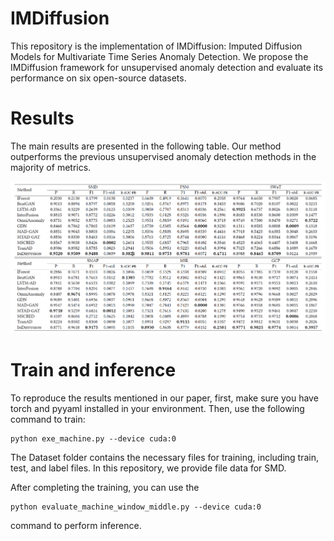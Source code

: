 # IMDiffusion

This repository is the implementation of IMDiffusion: Imputed Diffusion Models for Multivariate Time Series Anomaly Detection. We propose the IMDiffusion framework for unsupervised anomaly detection and evaluate its performance on six open-source datasets.

# Results
The main results are presented in the following table. Our method outperforms the previous unsupervised anomaly detection methods in the majority of metrics.

![Image Description](result.png)

# Train and inference


To reproduce the results mentioned in our paper, first, make sure you have torch and pyyaml installed in your environment. Then, use the following command to train:
```shell
python exe_machine.py --device cuda:0
```

The Dataset folder contains the necessary files for training, including train, test, and label files. In this repository, we provide file data for SMD.


After completing the training, you can use the

```shell
python evaluate_machine_window_middle.py --device cuda:0
```

command to perform inference.